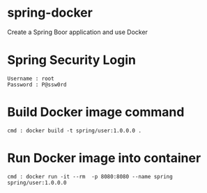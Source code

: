 # spring-docker
Create a Spring Boor application and use Docker

# Spring Security Login
	Username : root
	Password : P@ssw0rd

# Build Docker image command
	cmd : docker build -t spring/user:1.0.0.0 .

# Run Docker image into container
	cmd : docker run -it --rm  -p 8080:8080 --name spring spring/user:1.0.0.0